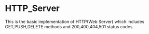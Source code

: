 # HTTP_Server
This is the basic implementation of HTTP(Web Server) which includes GET,PUSH,DELETE methods and 200,400,404,501 status codes.
